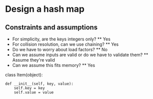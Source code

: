 # Design a hash map

## Constraints and assumptions

* For simplicity, are the keys integers only?
** Yes
* For collision resolution, can we use chaining?
** Yes
* Do we have to worry about load factors?
** No
* Can we assume inputs are valid or do we have to validate them?
** Assume they're valid
* Can we assume this fits memory?
** Yes

class Item(object):

    def __init__(self, key, value):
        self.key = key
        self.value = value
